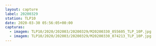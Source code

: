 ```yaml
---
layout: capture
label: 20200329
station: TLP10
date: 2020-03-30 05:56:05+00:00
capturas:
  - imagem: TLP10/2020/202003/20200329/M20200330_055605_TLP_10P.jpg
  - imagem: TLP10/2020/202003/20200329/M20200330_074213_TLP_10P.jpg
---
```

